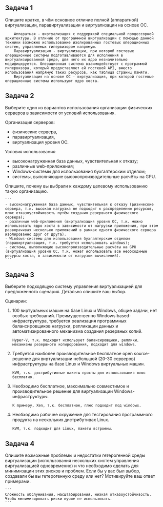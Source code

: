 ## Задача 1

Опишите кратко, в чём основное отличие полной (аппаратной) виртуализации, паравиртуализации и виртуализации на основе ОС.

```
	Аппаратная - виртуализация с поддержкой специальной процессорной архитектуры. В отличие от программной виртуализации с помощью данной техники возможно использование изолированных гостевых операционных систем, управляемых гипервизором напрямую.
	Паравиртуализация - виртуализации, при которой гостевые операционные системы подготавливаются для исполнения в виртуализированной среде, для чего их ядро незначительно модифицируется. Операционная система взаимодействует с программой гипервизора, который предоставляет ей гостевой API, вместо использования напрямую таких ресурсов, как таблица страниц памяти.
	Виртуализация на основе ОС - виртуализация, при которой гостевые операционные системы используют ядро хоста.
```

## Задача 2

Выберите один из вариантов использования организации физических серверов в зависимости от условий использования.

Организация серверов:

- физические сервера,
- паравиртуализация,
- виртуализация уровня ОС.

Условия использования:

- высоконагруженная база данных, чувствительная к отказу;
- различные web-приложения;
- Windows-системы для использования бухгалтерским отделом;
- системы, выполняющие высокопроизводительные расчёты на GPU.

Опишите, почему вы выбрали к каждому целевому использованию такую организацию.

	```
	- высоконагруженная база данных, чувствительная к отказу (физические сервера, т.к. высокая нагрузка не подходит к распределению ресурсов, плюс отказоустойчивость путём создания резервного физического сервера);
	- различные web-приложения (виртуализация уровня ОС, т.к. можно использовать ядро хоста в зависимости от нагрузки приложения, при этом разворачивая несколько приложений в рамках одного физического сервера изолированно друг от друга);
	- Windows-системы для использования бухгалтерским отделом (паравиртуализация, т.к. требуется использовать windows);
	- системы, выполняющие высокопроизводительные расчёты на GPU (виртуализация уровня ОС, т.к. может использовать все необходимые ресурсы хоста, в зависимости от нагрузки вычислений).
	```

## Задача 3

Выберите подходящую систему управления виртуализацией для предложенного сценария. Детально опишите ваш выбор.

Сценарии:

1. 100 виртуальных машин на базе Linux и Windows, общие задачи, нет особых требований. Преимущественно Windows based-инфраструктура, требуется реализация программных балансировщиков нагрузки, репликации данных и автоматизированного механизма создания резервных копий.

	```
	Hyper-V, т.к. подходит использует балансировщики, реплики, механизмы резервного копирорования, подходит для windows.
	```

2. Требуется наиболее производительное бесплатное open source-решение для виртуализации небольшой (20-30 серверов) инфраструктуры на базе Linux и Windows виртуальных машин.

	```
	KVM, т.к. дистрибутивные пакеты просты для использования плюс бесплатно.
	```

3. Необходимо бесплатное, максимально совместимое и производительное решение для виртуализации Windows-инфраструктуры.

	```
	К примеру, Xen, т.к. бесплатное, плюс подходит под windows.
	```

4. Необходимо рабочее окружение для тестирования программного продукта на нескольких дистрибутивах Linux.

	```
	KVM, т.к. подходит для Linux, пакеты встроены.
	```

## Задача 4

Опишите возможные проблемы и недостатки гетерогенной среды виртуализации (использования нескольких систем управления виртуализацией одновременно) и что необходимо сделать для минимизации этих рисков и проблем. Если бы у вас был выбор, создавали бы вы гетерогенную среду или нет? Мотивируйте ваш ответ примерами.

	```
	Сложность обслуживания, масштабирования, низкая отказоустойчивость.
	Чтобы минимизировать риски лучше не использовать. 
	```
